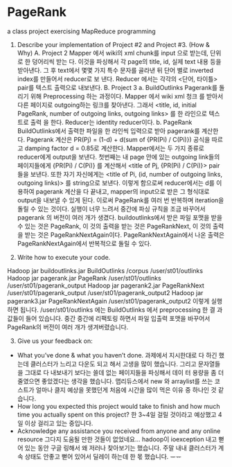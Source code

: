 PageRank
========
a class project exercising MapReduce programming



1. Describe your implementation of Project #2 and Project #3. (How & Why) 
A. Project 2
Mapper 에서 wiki의 xml chunk를 input 으로 받는데, <page> 단위로 한 덩어리씩 받는 다. 이것을 파싱해서 각 page의 title, id, 실제 text 내용 등을 받아낸다. 그 후 text에서 몇몇 가지 특수 문자를 골라낸 뒤 단어 별로 inverted index를 만들어서 reducer로 보 낸다.
Reducer 에서는 각각의 <단어, 타이틀> pair를 텍스트 출력으로 내보낸다. B. Project 3
a. BuildOutlinks
Pagerank를 돌리기 위해 Preprocessing 하는 과정이다. Mapper 에서 wiki xml 청크 를 받아서 다른 페이지로 outgoing하는 링크를 찾아낸다. 그래서 <title, id, initial PageRank, number of outgoing links, outgoing links> 를 한 라인으로 텍스트로 출력 을 한다. Reducer는 identity reducer이다.
b. PageRank
BuildOutlinks에서 출력한 파일을 한 라인씩 입력으로 받아 pagerank를 계산한다. Pagerank 계산은 PR(Pj) = (1-d) + d(sum of {PR(Pi) / C(Pi)}) 공식을 따르고 damping factor d = 0.85로 계산한다. Mapper에서는 두 가지 종류로 reducer에게 output을 보낸다. 첫번째는 내 page 안에 있는 outgoing link들의 페이지들에게 {PR(Pi) / C(Pi)} 를 계산해서 <title of Pj, {PR(Pi) / C(Pi)}> pair 들을 보낸다. 또한 자기 자신에게는 <title of Pi, (id, number of outgoing links, outgoing links)> 를 string으로 보낸다. 이렇게 함으로써 reducer에서는 d를 이용하여 pagerank 계산을 다 끝내고, mapper의 input으로 받은 그 형식대로 output을 내보낼 수 있게 된다. 이로써 PageRank를 여러 번 반복하며 iteration을 돌릴 수 있는 것이다.
실행이 너무 느려서 중간에 파싱 규칙을 조금 바꾸어서 pagerank 의 버전이 여러 개가 생겼다. buildoutlinks에서 받은 파일 포맷을 받을 수 있는 것은 PageRank, 이 것의 출력을 받는 것은 PageRankNext, 이 것의 출력을 받는 것은
PageRankNextAgain이다. PageRankNextAgain에서 나온 출력은 PageRankNextAgain에서 반복적으로 돌릴 수 있다.

2. Write how to execute your code.

Hadoop jar buildoutlinks.jar BuildOutlinks /corpus /user/st01/outlinks
Hadoop jar pagerank.jar PageRank /user/st01/outlinks /user/st01/pagerank_output
Hadoop jar pagerank2.jar PageRankNext /user/st01/pagerank_output /user/st01/pagerank_output2
Hadoop jar pagerank3.jar PageRankNextAgain /user/st01/pagerank_output2
이렇게 실행하면 됩니다. /user/st01/outlinks 에는 BuildOutlinks 에서 preprocessing 한 결 과 값들이 들어 있습니다. 중간 중간에 리팩토링 하면서 파일 입출력 포맷을 바꾸어서 PageRank의 버전이 여러 개가 생겨버렸습니다.


3. Give us your feedback on:
- What you’ve done & what you haven’t done.
과제에서 지시한대로 다 하긴 했는데 클러스터가 느리고 다운도 되고 해서 고생을 많이 했습니다. 그리고 문자열들을 그대로 다 내보내기 보다는 쓸데 없는 페이지들을 파싱해서 데이 터 용량을 좀 더 줄였으면 좋았겠다는 생각을 했습니다. 맵리듀스에서 new 와 arraylist를 쓰는 코스트가 얼마나 클지 예상을 못했던게 처음에 시간을 많이 먹은 이유 중 하나인 것 같습니다.
- How long you expected this project would take to finish and how much time you actually
spent on this project?
한 3~4일 걸릴 것이라고 예상했고 4일 이상 걸리고 있는 중입니다.
- Acknowledge any assistance you received from anyone and any online resource
그다지 도움될 만한 것들이 없었네요... hadoop이 ioexception 내고 뻗어 있는 동안 구글 링해서 왜 저러나 찾아보기는 했습니다. 주말 내내 클러스터가 계속 상태도 안좋고 뻗어 있어서
딜레이 하는데 한 몫 했습니다. ᅲᅲ
